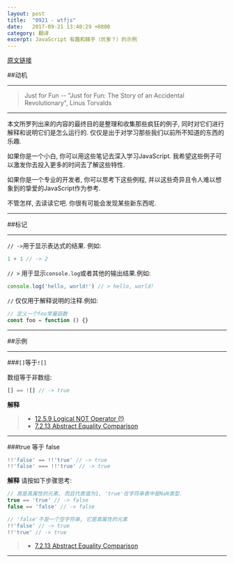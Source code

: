 ```yaml
---
layout: post
title:  "0921 - wtfjs"
date:   2017-09-21 13:40:29 +0800
category: 翻译
excerpt: JavaScript 有趣和棘手（坑爹？）的示例
---
```


[原文链接](https://github.com/denysdovhan/wtfjs)

##动机

---
>Just for Fun
-- "Just for Fun: The Story of an Accidental Revolutionary", Linus Torvalds

---
本文所罗列出来的内容的最终目的是整理和收集那些疯狂的例子, 同时对它们进行解释和说明它们是怎么运行的. 仅仅是出于对学习那些我们以前所不知道的东西的乐趣.

如果你是一个小白, 你可以用这些笔记去深入学习JavaScript. 我希望这些例子可以激发你去投入更多的时间去了解这些特性.

如果你是一个专业的开发者, 你可以思考下这些例程, 并以这些奇异且令人难以想象到的挚爱的JavaScript作为参考.

不管怎样, 去读读它吧. 你很有可能会发现某些新东西呢.

---

##标记

---
`// ->`用于显示表达式的结果. 例如:
```javascript
1 + 1 // -> 2
```
`// >` 用于显示`console.log`或者其他的输出结果.例如:
```javascript
console.log('hello, world!') // > hello, world!
```
`//` 仅仅用于解释说明的注释.例如:
```javascript
// 定义一个foo常量函数
const foo = function () {}
```
---

##示例

---

###`[]`等于`![]`

数组等于非数组:
```javascript
[] == ![] // -> true
```
**解释**
> * [12.5.9 Logical NOT Operator (!)](https://www.ecma-international.org/ecma-262/#sec-logical-not-operator)
> * [7.2.13 Abstract Equality Comparison](https://www.ecma-international.org/ecma-262/#sec-abstract-equality-comparison)

---

###true 等于 false

```javascript
!!'false' == !!'true' // -> true
!!'false' === !!'true' // -> true
```
**解释**
请按如下步骤思考:
```javascript
// 真是真属性的元素, 而且代表值为1, 'true'在字符串表中是NaN类型.
true == 'true' // -> false
false == 'false' // -> false

// 'false'不是一个空字符串, 它是真属性的元素
!!'false' // -> true
!!'true' // -> true
```
> * [7.2.13 Abstract Equality Comparison](https://www.ecma-international.org/ecma-262/#sec-abstract-equality-comparison)

---

